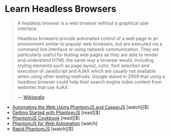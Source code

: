 # Learn Headless Browsers

> A headless browser is a web browser without a graphical user interface.
>
>Headless browsers provide automated control of a web page in an environment similar to popular web browsers, but are executed via a command line interface or using network communication. They are particularly useful for testing web pages as they are able to render and understand HTML the same way a browser would, including styling elements such as page layout, color, font selection and execution of JavaScript and AJAX which are usually not available when using other testing methods. Google stated in 2009 that using a headless browser could help their search engine index content from websites that use AJAX.

><cite>&#8212; [Wikipedia](https://en.wikipedia.org/wiki/Headless_browser)</cite>

* [Automating the Web Using PhantomJS and CasperJS](https://app.pluralsight.com/library/courses/automating-web-phantom-js-casper-js/table-of-contents) [watch][$]
* [Getting Started with PhantomJS](https://www.amazon.com/Getting-Started-PhantomJS-Aries-Beltran/dp/1782164227/?&_encoding=UTF8&tag=frontend-handbook-20&linkCode=ur2&linkId=b3838a0feeb0fad33069af34e9a5aa1e&camp=1789&creative=9325) [read][$]
* [PhantomJS Cookbook](https://www.amazon.com/PhantomJS-Cookbook-Rob-Friesel/dp/178398192X?&_encoding=UTF8&tag=frontend-handbook-20&linkCode=ur2&linkId=fd9f7dddf81520cd186b72918ab5df59&camp=1789&creative=9325) [read][$]
* [PhantomJS for Web Automation](https://www.youtube.com/watch?v=OqEcn_6GBDI) [watch]
* [Rapid PhantomJS](https://www.packtpub.com/web-development/rapid-phantomjs-video) [watch][$]
